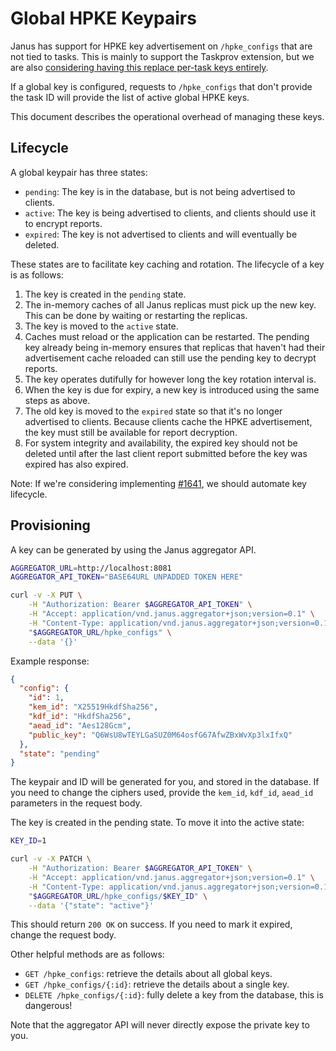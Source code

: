 # Global HPKE Keypairs
Janus has support for HPKE key advertisement on `/hpke_configs` that are not
tied to tasks. This is mainly to support the Taskprov extension, but we are
also [considering having this replace per-task keys entirely][1].

If a global key is configured, requests to `/hpke_configs` that don't provide
the task ID will provide the list of active global HPKE keys.

This document describes the operational overhead of managing these keys.

[1]: https://github.com/divviup/janus/issues/1641

## Lifecycle

A global keypair has three states:
- `pending`: The key is in the database, but is not being advertised to clients.
- `active`: The key is being advertised to clients, and clients should use it to encrypt
  reports.
- `expired`: The key is not advertised to clients and will eventually be deleted.

These states are to facilitate key caching and rotation. The lifecycle of a key
is as follows:
1. The key is created in the `pending` state.
1. The in-memory caches of all Janus replicas must pick up the new key. This can
   be done by waiting or restarting the replicas.
1. The key is moved to the `active` state.
1. Caches must reload or the application can be restarted. The pending key already
   being in-memory ensures that replicas that haven't had their advertisement
   cache reloaded can still use the pending key to decrypt reports.
1. The key operates dutifully for however long the key rotation interval is.
1. When the key is due for expiry, a new key is introduced using the same steps
   as above.
1. The old key is moved to the `expired` state so that it's no longer advertised
   to clients. Because clients cache the HPKE advertisement, the key must still
   be available for report decryption.
1. For system integrity and availability, the expired key should not be deleted
   until after the last client report submitted before the key was expired has
   also expired.

Note: If we're considering implementing [#1641][1], we should automate key
lifecycle.
   
## Provisioning

A key can be generated by using the Janus aggregator API.

```bash
AGGREGATOR_URL=http://localhost:8081
AGGREGATOR_API_TOKEN="BASE64URL UNPADDED TOKEN HERE"

curl -v -X PUT \
    -H "Authorization: Bearer $AGGREGATOR_API_TOKEN" \
    -H "Accept: application/vnd.janus.aggregator+json;version=0.1" \
    -H "Content-Type: application/vnd.janus.aggregator+json;version=0.1" \
    "$AGGREGATOR_URL/hpke_configs" \
    --data '{}'
```

Example response:
```json
{
  "config": {
    "id": 1,
    "kem_id": "X25519HkdfSha256",
    "kdf_id": "HkdfSha256",
    "aead_id": "Aes128Gcm",
    "public_key": "Q6WsU8wTEYLGaSUZ0M64osfG67AfwZBxWvXp3lxIfxQ"
  },
  "state": "pending"
}
```

The keypair and ID will be generated for you, and stored in the database. If
you need to change the ciphers used, provide the `kem_id`, `kdf_id`, `aead_id`
parameters in the request body.

The key is created in the pending state. To move it into the active state:
```bash
KEY_ID=1

curl -v -X PATCH \
    -H "Authorization: Bearer $AGGREGATOR_API_TOKEN" \
    -H "Accept: application/vnd.janus.aggregator+json;version=0.1" \
    -H "Content-Type: application/vnd.janus.aggregator+json;version=0.1" \
    "$AGGREGATOR_URL/hpke_configs/$KEY_ID" \
    --data '{"state": "active"}'
```


This should return `200 OK` on success. If you need to mark it expired, change
the request body.

Other helpful methods are as follows:
- `GET /hpke_configs`: retrieve the details about all global keys.
- `GET /hpke_configs/{:id}`: retrieve the details about a single key.
- `DELETE /hpke_configs/{:id}`: fully delete a key from the database, this is
  dangerous!

Note that the aggregator API will never directly expose the private key to you.
